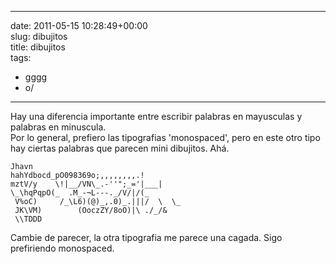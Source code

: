 
---
date: 2011-05-15 10:28:49+00:00  
slug: dibujitos  
title: dibujitos  
tags:  
- gggg  
- o/  

---
  
Hay una diferencia importante entre escribir palabras en mayusculas y palabras en minuscula.  
Por lo general, prefiero las tipografias 'monospaced', pero en este otro tipo hay ciertas palabras que parecen mini dibujitos. Ahá.  
  
```
Jhavn  
hahYdbocd_pO098369o;,,,,,,,,.!  
mztV/y    \!|__/VN\_.-''";_='|___|  
\_\hqPqpO(_  .M_-¬L---._/V/|/(_  
 V%oC)     /_\L6)(@)_,.0)_.|||/  \  \_  
 JK\VM)        (OoczZY/8oO)|\ ./_/&  
 \\TDDD
```  
  
Cambie de parecer, la otra tipografia me parece una cagada. Sigo prefiriendo monospaced.  
